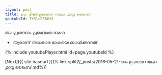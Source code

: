 ```yaml
---
layout: post
title: ഓം ട്രിക്‌ബ്ദഅംനെ നമഹ ൧൦൮ ടൈംസ്
youtubeId: TXRlcEF8UY8
---
```

 
 
 ഓം പ്രശന്നാം പ്രഭാവായ നമഹ 
 
 -  ആരാണ് അലങ്കാര ഭാഷയെ ബാധിക്കുന്നത് 
 
  
 
  
 
 
 
 
 
 


{% include youtubePlayer.html id=page.youtubeId %}
 
[Next]({{ site.baseurl }}{% link  split2/_posts/2016-05-21-ഓം ഗുഹായ നമഹ ൧൦൮ ടൈംസ്.md%})
 
